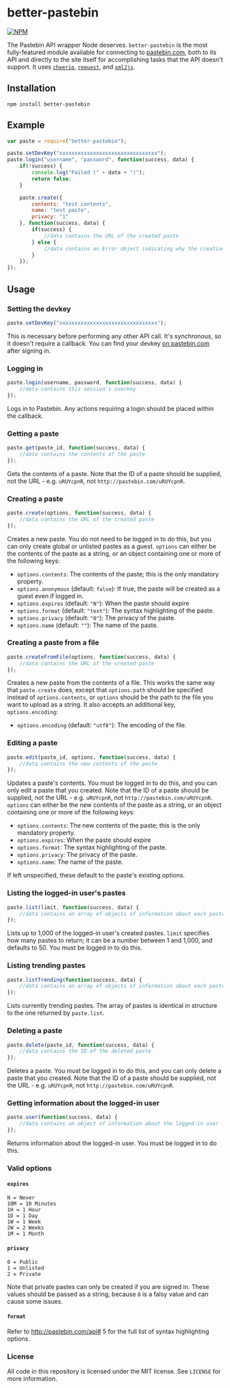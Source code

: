 # better-pastebin

[![NPM](https://nodei.co/npm/better-pastebin.png?downloads=true&downloadRank=true&stars=true)](https://nodei.co/npm/better-pastebin/)

The Pastebin API wrapper Node deserves. `better-pastebin` is the most fully-featured module available for connecting to [pastebin.com](http://pastebin.com), both to its API and directly to the site itself for accomplishing tasks that the API doesn't support. It uses [`cheerio`](https://github.com/cheeriojs/cheerio), [`request`](https://github.com/request/request), and [`xml2js`](https://github.com/Leonidas-from-XIV/node-xml2js).

## Installation
`npm install better-pastebin`

## Example
```javascript
var paste = require("better-pastebin");

paste.setDevKey("xxxxxxxxxxxxxxxxxxxxxxxxxxxxxxxx");
paste.login("username", "password", function(success, data) {
    if(!success) {
        console.log("Failed (" + data + ")");
        return false;
    }

    paste.create({
        contents: "test contents",
        name: "test paste",
        privacy: "1"
    }, function(success, data) {
        if(success) {
            //data contains the URL of the created paste
        } else {
            //data contains an Error object indicating why the creation failed
        }
    });
});
```

## Usage
### Setting the devkey
```javascript
paste.setDevKey("xxxxxxxxxxxxxxxxxxxxxxxxxxxxxxxx");
```

This is necessary before performing any other API call. It's synchronous, so it doesn't require a callback. You can find your devkey [on pastebin.com](http://pastebin.com/api) after signing in.

### Logging in
```javascript
paste.login(username, password, function(success, data) {
    //data contains this session's userkey
});
```

Logs in to Pastebin. Any actions requiring a login should be placed within the callback.

### Getting a paste
```javascript
paste.get(paste_id, function(success, data) {
    //data contains the contents of the paste 
});
```

Gets the contents of a paste. Note that the ID of a paste should be supplied, not the URL - e.g. `uRUYcpnR`, not `http://pastebin.com/uRUYcpnR`.

### Creating a paste
```javascript
paste.create(options, function(success, data) {
    //data contains the URL of the created paste
});
```

Creates a new paste. You do not need to be logged in to do this, but you can only create global or unlisted pastes as a guest. `options` can either be the contents of the paste as a string, or an object containing one or more of the following keys:

* `options.contents`: The contents of the paste; this is the only mandatory property.
* `options.anonymous` (default: `false`): If true, the paste will be created as a guest even if logged in.
* `options.expires` (default: `"N"`): When the paste should expire 
* `options.format` (default: `"text"`): The syntax highlighting of the paste.
* `options.privacy` (default: `"0"`): The privacy of the paste.
* `options.name` (default: `""`): The name of the paste.

### Creating a paste from a file
```javascript
paste.createFromFile(options, function(success, data) {
    //data contains the URL of the created paste
});
```

Creates a new paste from the contents of a file. This works the same way that `paste.create` does, except that `options.path` should be specified instead of `options.contents`, or `options` should be the path to the file you want to upload as a string. It also accepts an additional key, `options.encoding`:

* `options.encoding` (default: `"utf8"`): The encoding of the file.

### Editing a paste
```javascript
paste.edit(paste_id, options, function(success, data) {
    //data contains the new contents of the paste
});
```

Updates a paste's contents. You must be logged in to do this, and you can only edit a paste that you created. Note that the ID of a paste should be supplied, not the URL - e.g. `uRUYcpnR`, not `http://pastebin.com/uRUYcpnR`. `options` can either be the new contents of the paste as a string, or an object containing one or more of the following keys:

* `options.contents`: The new contents of the paste; this is the only mandatory property.
* `options.expires`: When the paste should expire 
* `options.format`: The syntax highlighting of the paste.
* `options.privacy`: The privacy of the paste.
* `options.name`: The name of the paste.

If left unspecified, these default to the paste's existing options.

### Listing the logged-in user's pastes
```javascript
paste.list(limit, function(success, data) {
    //data contains an array of objects of information about each paste
});
```

Lists up to 1,000 of the logged-in user's created pastes. `limit` specifies how many pastes to return; it can be a number between 1 and 1,000, and defaults to 50. You must be logged in to do this.

### Listing trending pastes
```javascript
paste.listTrending(function(success, data) {
    //data contains an array of objects of information about each paste
});
```

Lists currently trending pastes. The array of pastes is identical in structure to the one returned by `paste.list`.

### Deleting a paste
```javascript
paste.delete(paste_id, function(success, data) {
    //data contains the ID of the deleted paste
});
```

Deletes a paste. You must be logged in to do this, and you can only delete a paste that you created. Note that the ID of a paste should be supplied, not the URL - e.g. `uRUYcpnR`, not `http://pastebin.com/uRUYcpnR`.

### Getting information about the logged-in user
```javascript
paste.user(function(success, data) {
    //data contains an object of information about the logged-in user
});
```

Returns information about the logged-in user. You must be logged in to do this.

### Valid options
#### `expires`
```
N = Never
10M = 10 Minutes
1H = 1 Hour
1D = 1 Day
1W = 1 Week
2W = 2 Weeks
1M = 1 Month
```

#### `privacy`
```
0 = Public
1 = Unlisted
2 = Private
```

Note that private pastes can only be created if you are signed in. These values should be passed as a string, because `0` is a falsy value and can cause some issues.

#### `format`
Refer to http://pastebin.com/api# 5 for the full list of syntax highlighting options.

### License
All code in this repository is licensed under the MIT license. See `LICENSE` for more information.
